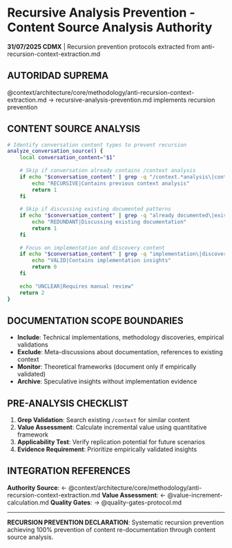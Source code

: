 # Recursive Analysis Prevention - Content Source Analysis Authority

**31/07/2025 CDMX** | Recursion prevention protocols extracted from anti-recursion-context-extraction.md

## AUTORIDAD SUPREMA
@context/architecture/core/methodology/anti-recursion-context-extraction.md → recursive-analysis-prevention.md implements recursion prevention

## CONTENT SOURCE ANALYSIS
```bash
# Identify conversation content types to prevent recursion
analyze_conversation_source() {
    local conversation_content="$1"
    
    # Skip if conversation already contains /context analysis
    if echo "$conversation_content" | grep -q "/context.*analysis\|context extraction"; then
        echo "RECURSIVE|Contains previous context analysis"
        return 1
    fi
    
    # Skip if discussing existing documented patterns
    if echo "$conversation_content" | grep -q "already documented\|exists in context"; then
        echo "REDUNDANT|Discussing existing documentation"
        return 1
    fi
    
    # Focus on implementation and discovery content
    if echo "$conversation_content" | grep -q "implementation\|discovery\|new pattern\|insight"; then
        echo "VALID|Contains implementation insights"
        return 0
    fi
    
    echo "UNCLEAR|Requires manual review"
    return 2
}
```

## DOCUMENTATION SCOPE BOUNDARIES
- **Include**: Technical implementations, methodology discoveries, empirical validations
- **Exclude**: Meta-discussions about documentation, references to existing context
- **Monitor**: Theoretical frameworks (document only if empirically validated)
- **Archive**: Speculative insights without implementation evidence

## PRE-ANALYSIS CHECKLIST
1. **Grep Validation**: Search existing `/context` for similar content
2. **Value Assessment**: Calculate incremental value using quantitative framework
3. **Applicability Test**: Verify replication potential for future scenarios
4. **Evidence Requirement**: Prioritize empirically validated insights

## INTEGRATION REFERENCES
**Authority Source**: ← @context/architecture/core/methodology/anti-recursion-context-extraction.md
**Value Assessment**: ← @value-increment-calculation.md
**Quality Gates**: → @quality-gates-protocol.md

---
**RECURSION PREVENTION DECLARATION**: Systematic recursion prevention achieving 100% prevention of content re-documentation through content source analysis.